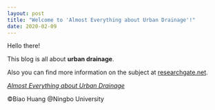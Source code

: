 ```yaml
---
layout: post
title: "Welcome to 'Almost Everything about Urban Drainage'!"
date: 2020-02-09
---
```

Hello there!

This blog is all about **urban drainage**.

Also you can find more information on the subject at [researchgate.net](https://www.researchgate.net/project/Urban-Drainage-Systems-Modeling-and-Monitoring).


_[Almost Everything about Urban Drainage](hwangpo.github.io)_

©Biao Huang @Ningbo University
